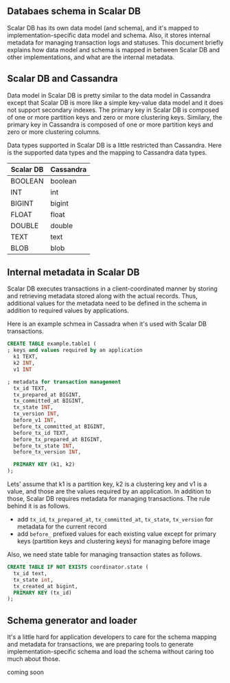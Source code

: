 ## Databaes schema in Scalar DB

Scalar DB has its own data model (and schema), and it's mapped to implementation-specific data model and schema.
Also, it stores internal metadata for managing transaction logs and statuses.
This document briefly explains how data model and schema is mapped in between Scalar DB and other implementations, and what are the internal metadata.

## Scalar DB and Cassandra

Data model in Scalar DB is pretty similar to the data model in Cassandra except that Scalar DB is more like a simple key-value data model and it does not support secondary indexes.
The primary key in Scalar DB is composed of one or more partition keys and zero or more clustering keys. Similary, the primary key in Cassandra is composed of one or more partition keys and zero or more clustering columns.


Data types supported in Scalar DB is a little restricted than Cassandra.
Here is the supported data types and the mapping to Cassandra data types.

|Scalar DB  |Cassandra  |
|---|---|
|BOOLEAN  |boolean  |
|INT  |int  |
|BIGINT  |bigint  |
|FLOAT  |float  |
|DOUBLE  |double  |
|TEXT  |text  |
|BLOB  |blob  |

## Internal metadata in Scalar DB

Scalar DB executes transactions in a client-coordinated manner by storing and retrieving metadata stored along with the actual records.
Thus, additional values for the metadata need to be defined in the schema in addition to required values by applications.

Here is an example schmea in Cassadra when it's used with Scalar DB transactions.
```sql
CREATE TABLE example.table1 (
; keys and values required by an application
  k1 TEXT,
  k2 INT,
  v1 INT

; metadata for transaction management
  tx_id TEXT,
  tx_prepared_at BIGINT,
  tx_committed_at BIGINT,
  tx_state INT,
  tx_version INT,
  before_v1 INT,
  before_tx_committed_at BIGINT,
  before_tx_id TEXT,
  before_tx_prepared_at BIGINT,
  before_tx_state INT,
  before_tx_version INT,

  PRIMARY KEY (k1, k2)
);
```

Lets' assume that k1 is a partition key, k2 is a clustering key and v1 is a value, and those are the values required by an application.
In addition to those, Scalar DB requires metadata for managing transactions.
The rule behind it is as follows.
* add `tx_id`, `tx_prepared_at`, `tx_committed_at`, `tx_state`, `tx_version` for metadata for the current record
* add `before_` prefixed values for each existing value except for primary keys (partition keys and clustering keys) for managing before image

Also, we need state table for managing transaction states as follows.
```sql
CREATE TABLE IF NOT EXISTS coordinator.state (
  tx_id text,
  tx_state int,
  tx_created_at bigint,
  PRIMARY KEY (tx_id)
);
```

## Schema generator and loader

It's a little hard for application developers to care for the schema mapping and metadata for transactions,
we are preparing tools to generate implementation-specific schema and load the schema without caring too much about those.

coming soon
